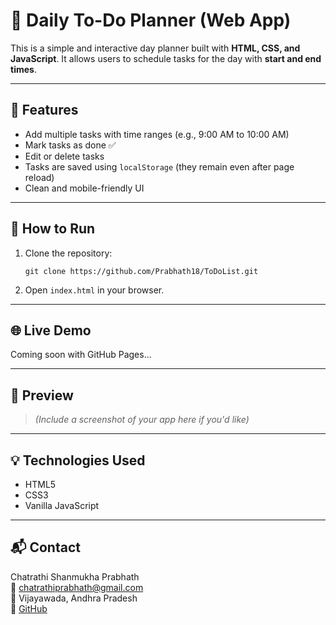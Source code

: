 # 📝 Daily To-Do Planner (Web App)

This is a simple and interactive day planner built with **HTML, CSS, and JavaScript**. It allows users to schedule tasks for the day with **start and end times**.

---

## 📌 Features

- Add multiple tasks with time ranges (e.g., 9:00 AM to 10:00 AM)
- Mark tasks as done ✅
- Edit or delete tasks
- Tasks are saved using `localStorage` (they remain even after page reload)
- Clean and mobile-friendly UI

---

## 🚀 How to Run

1. Clone the repository:
   ```
   git clone https://github.com/Prabhath18/ToDoList.git
   ```
2. Open `index.html` in your browser.

---

## 🌐 Live Demo

Coming soon with GitHub Pages...

---

## 📸 Preview

> *(Include a screenshot of your app here if you'd like)*

---

## 💡 Technologies Used

- HTML5
- CSS3
- Vanilla JavaScript

---

## 📬 Contact

Chatrathi Shanmukha Prabhath  
📧 chatrathiprabhath@gmail.com  
📍 Vijayawada, Andhra Pradesh  
🔗 [GitHub](https://github.com/Prabhath18)
